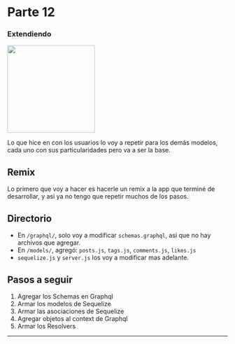 # Parte 12
### Extendiendo

<img src="" width="200">

Lo que hice en con los usuarios lo voy a repetir para los demás modelos, cada uno con sus particularidades pero va a ser la base.

## Remix

Lo primero que voy a hacer es hacerle un remix a la app que terminé de desarrollar, y asi ya no tengo que repetir muchos de los pasos.

## Directorio

- En `/graphql/`, solo voy a modificar `schemas.graphql`, asi que no hay archivos que agregar.
- En `/models/`, agregó: `posts.js`, `tags.js`, `comments.js`, `likes.js`
- `sequelize.js` y `server.js` los voy a modificar mas adelante.

## Pasos a seguir

1. Agregar los Schemas en Graphql
2. Armar los modelos de Sequelize
3. Armar las asociaciones de Sequelize
4. Agregar objetos al context de Graphql
5. Armar los Resolvers

- - - -


